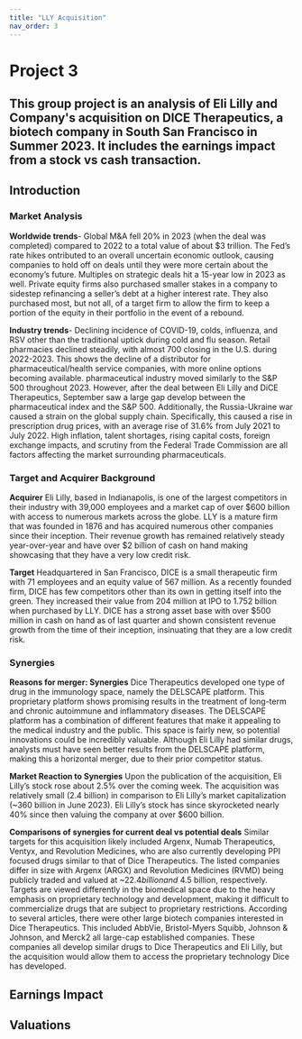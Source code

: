 ```yaml
---
title: "LLY Acquisition"
nav_order: 3
---
```


# Project 3

## This group project is an analysis of Eli Lilly and Company's acquisition on DICE Therapeutics, a biotech company in South San Francisco in Summer 2023. It includes the earnings impact from a stock vs cash transaction.

## Introduction
### Market Analysis
**Worldwide trends**- Global M&A fell 20% in 2023 (when the deal was completed) compared to 2022
to a total value of about $3 trillion. The Fed’s rate hikes ontributed to an overall uncertain
economic outlook, causing companies to hold off on deals until they were more
certain about the economy’s future. Multiples on strategic deals hit a
15-year low in 2023 as well. Private equity firms also purchased smaller stakes in
a company to sidestep refinancing a seller’s debt at a higher interest rate. They
also purchased most, but not all, of a target firm to allow the firm to keep a
portion of the equity in their portfolio in the event of a rebound.

**Industry trends**- Declining incidence of COVID-19, colds, influenza,
and RSV other than the traditional uptick during cold and flu season.
Retail pharmacies declined steadily, with almost 700 closing in the U.S.
during 2022-2023. This shows the decline of a distributor for
pharmaceutical/health service companies, with more online options
becoming available. pharmaceutical industry moved similarly to the S&P 500 throughout
2023. However, after the deal between Eli Lilly and DiCE Therapeutics,
September saw a large gap develop between the pharmaceutical index and
the S&P 500. Additionally, the Russia-Ukraine war caused a strain on the
global supply chain. Specifically, this caused a rise in prescription drug
prices, with an average rise of 31.6% from July 2021 to July 2022. High inflation, talent shortages, rising capital costs, foreign exchange
impacts, and scrutiny from the Federal Trade Commission are all factors
affecting the market surrounding pharmaceuticals.

### Target and Acquirer Background

**Acquirer**
Eli Lilly, based in Indianapolis, is one of the largest competitors in their
industry with 39,000 employees and a market cap of over $600 billion
with access to numerous markets across the globe. LLY is a mature firm
that was founded in 1876 and has acquired numerous other companies
since their inception. Their revenue growth has remained relatively steady
year-over-year and have over $2 billion of cash on hand making
showcasing that they have a very low credit risk.

**Target**
Headquartered in San Francisco, DICE is a small therapeutic firm with 71 employees
and an equity value of 567 million. As a recently founded firm, DICE has
few competitors other than its own in getting itself into the green. They
increased their value from 204 million at IPO to 1.752 billion when
purchased by LLY. DICE has a strong asset base with over $500 million in
cash on hand as of last quarter and shown consistent revenue growth from
the time of their inception, insinuating that they are a low credit risk.

### Synergies
**Reasons for merger: Synergies**
Dice Therapeutics developed one type of drug in the immunology space, namely the DELSCAPE
platform. This proprietary platform shows promising results in the treatment of
long-term and chronic autoimmune and inflammatory diseases. The DELSCAPE
platform has a combination of different features that make it appealing to the
medical industry and the public. This space is fairly new, so potential innovations
could be incredibly valuable. Although Eli Lilly had similar drugs, analysts must
have seen better results from the DELSCAPE platform, making this a horizontal
merger, due to their prior competitor status.

**Market Reaction to Synergies**
Upon the publication of the acquisition, Eli Lilly’s stock rose about 2.5% over the
coming week. The acquisition was relatively small (2.4 billion) in comparison to Eli Lilly’s market capitalization (~360 billion in June 2023). Eli Lilly’s stock has since skyrocketed nearly 40% since then valuing the company at over $600 billion.

**Comparisons of synergies for current deal vs potential deals**
Similar targets for this acquisition likely included Argenx, Numab Therapeutics,
Ventyx, and Revolution Medicines, who are also currently developing PPI
focused drugs similar to that of Dice Therapeutics. The listed companies differ in
size with Argenx (ARGX) and Revolution Medicines (RVMD) being publicly
traded and valued at ~$22.4 billion and ~$4.5 billion, respectively. Targets are
viewed differently in the biomedical space due to the heavy emphasis on
proprietary technology and development, making it difficult to commercialize
drugs that are subject to proprietary restrictions. According to several articles, there were other large biotech companies interested in Dice Therapeutics. This included AbbVie, Bristol-Myers Squibb, Johnson & Johnson, and Merck2 all large-cap established companies. These companies all
develop similar drugs to Dice Therapeutics and Eli Lilly, but the acquisition
would allow them to access the proprietary technology Dice has developed.

## Earnings Impact

## Valuations





